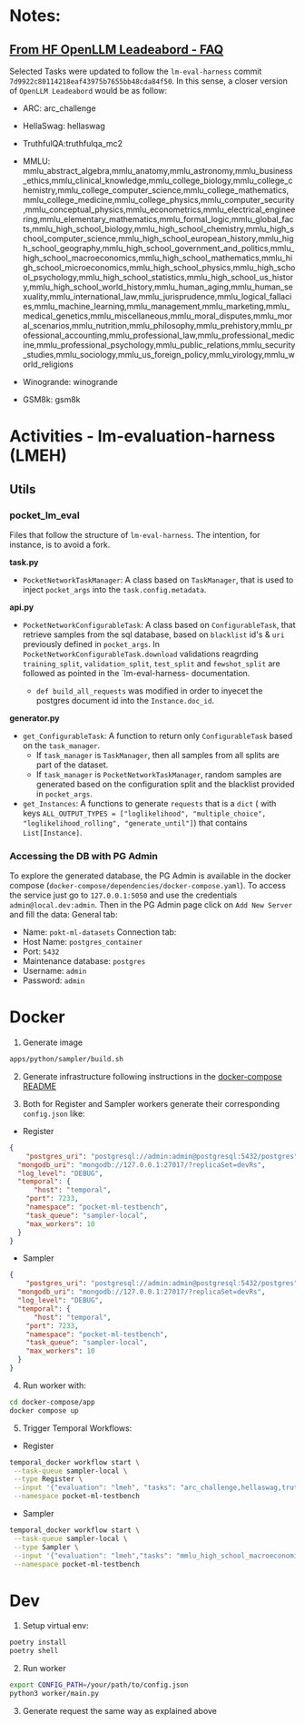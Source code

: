 # Notes:

## [From HF OpenLLM Leadeabord - FAQ](https://huggingface.co/spaces/HuggingFaceH4/open_llm_leaderboard)

Selected Tasks were updated to follow the `lm-eval-harness` commit `7d9922c80114218eaf43975b7655bb48cda84f50`. In this sense, a closer version of `OpenLLM Leadeabord` would be as follow:

* ARC: arc_challenge

* HellaSwag: hellaswag

* TruthfulQA:truthfulqa_mc2

* MMLU: mmlu_abstract_algebra,mmlu_anatomy,mmlu_astronomy,mmlu_business_ethics,mmlu_clinical_knowledge,mmlu_college_biology,mmlu_college_chemistry,mmlu_college_computer_science,mmlu_college_mathematics,mmlu_college_medicine,mmlu_college_physics,mmlu_computer_security,mmlu_conceptual_physics,mmlu_econometrics,mmlu_electrical_engineering,mmlu_elementary_mathematics,mmlu_formal_logic,mmlu_global_facts,mmlu_high_school_biology,mmlu_high_school_chemistry,mmlu_high_school_computer_science,mmlu_high_school_european_history,mmlu_high_school_geography,mmlu_high_school_government_and_politics,mmlu_high_school_macroeconomics,mmlu_high_school_mathematics,mmlu_high_school_microeconomics,mmlu_high_school_physics,mmlu_high_school_psychology,mmlu_high_school_statistics,mmlu_high_school_us_history,mmlu_high_school_world_history,mmlu_human_aging,mmlu_human_sexuality,mmlu_international_law,mmlu_jurisprudence,mmlu_logical_fallacies,mmlu_machine_learning,mmlu_management,mmlu_marketing,mmlu_medical_genetics,mmlu_miscellaneous,mmlu_moral_disputes,mmlu_moral_scenarios,mmlu_nutrition,mmlu_philosophy,mmlu_prehistory,mmlu_professional_accounting,mmlu_professional_law,mmlu_professional_medicine,mmlu_professional_psychology,mmlu_public_relations,mmlu_security_studies,mmlu_sociology,mmlu_us_foreign_policy,mmlu_virology,mmlu_world_religions

* Winogrande: winogrande

* GSM8k: gsm8k

# Activities - lm-evaluation-harness (LMEH)

## Utils
### pocket_lm_eval
Files that follow the structure of `lm-eval-harness`. The intention, for instance, is to avoid a fork.

**task.py**
* `PocketNetworkTaskManager`: A class based on `TaskManager`,  that is used to inject `pocket_args` into the `task.config.metadata`. 

**api.py**
* `PocketNetworkConfigurableTask`: A class based on `ConfigurableTask`, that retrieve samples from the sql database, based on `blacklist` id's & `uri` previously defined in `pocket_args`. In `PocketNetworkConfigurableTask.download` validations reagrding `training_split`, `validation_split`, `test_split` and `fewshot_split` are followed as pointed in the `lm-eval-harness- documentation. 

    * `def build_all_requests` was modified in order to inyecet the postgres document id into the `Instance.doc_id`.

**generator.py**
* `get_ConfigurableTask`: A function to return only `ConfigurableTask` based on the `task_manager`. 
    * If `task_manager` is `TaskManager`, then all samples from all splits are part of the dataset. 
    * If `task_manager` is `PocketNetworkTaskManager`, random samples are generated based on the configuration split and the blacklist provided in `pocket_args`.
* `get_Instances`: A functions to generate `requests` that is a `dict` ( with keys `ALL_OUTPUT_TYPES = ["loglikelihood", "multiple_choice", "loglikelihood_rolling", "generate_until"]`) that contains `List[Instance]`.



### Accessing the DB with PG Admin

To explore the generated database, the PG Admin is available in the docker compose (`docker-compose/dependencies/docker-compose.yaml`).
To access the service just go to `127.0.0.1:5050` and use the credentials `admin@local.dev:admin`. 
Then in the PG Admin page click on `Add New Server` and fill the data:
General tab:
- Name: `pokt-ml-datasets`
Connection tab:
- Host Name: `postgres_container`
- Port: `5432`
- Maintenance database: `postgres`
- Username: `admin`
- Password: `admin`

# Docker

1. Generate image
```bash
apps/python/sampler/build.sh
```

2. Generate infrastructure following instructions in the [docker-compose README](../../../docker-compose/README.md)

3. Both for Register and Sampler workers generate their corresponding `config.json` like:

* Register

```json
{
    "postgres_uri": "postgresql://admin:admin@postgresql:5432/postgres",
  "mongodb_uri": "mongodb://127.0.0.1:27017/?replicaSet=devRs",
  "log_level": "DEBUG",
  "temporal": {
      "host": "temporal",
    "port": 7233,
    "namespace": "pocket-ml-testbench",
    "task_queue": "sampler-local",
    "max_workers": 10
  }
}
```

* Sampler

```json
{
    "postgres_uri": "postgresql://admin:admin@postgresql:5432/postgres",
  "mongodb_uri": "mongodb://127.0.0.1:27017/?replicaSet=devRs",
  "log_level": "DEBUG",
  "temporal": {
      "host": "temporal",
    "port": 7233,
    "namespace": "pocket-ml-testbench",
    "task_queue": "sampler-local",
    "max_workers": 10
  }
}
```

4. Run worker with:

```bash
cd docker-compose/app
docker compose up
```

5. Trigger Temporal Workflows:

* Register

```bash
temporal_docker workflow start \
 --task-queue sampler-local \
 --type Register \
 --input '{"evaluation": "lmeh", "tasks": "arc_challenge,hellaswag,truthfulqa_mc2,mmlu_abstract_algebra,mmlu_anatomy,mmlu_astronomy,mmlu_business_ethics,mmlu_clinical_knowledge,mmlu_college_biology,mmlu_college_chemistry,mmlu_college_computer_science,mmlu_college_mathematics,mmlu_college_medicine,mmlu_college_physics,mmlu_computer_security,mmlu_conceptual_physics,mmlu_econometrics,mmlu_electrical_engineering,mmlu_elementary_mathematics,mmlu_formal_logic,mmlu_global_facts,mmlu_high_school_biology,mmlu_high_school_chemistry,mmlu_high_school_computer_science,mmlu_high_school_european_history,mmlu_high_school_geography,mmlu_high_school_government_and_politics,mmlu_high_school_macroeconomics,mmlu_high_school_mathematics,mmlu_high_school_microeconomics,mmlu_high_school_physics,mmlu_high_school_psychology,mmlu_high_school_statistics,mmlu_high_school_us_history,mmlu_high_school_world_history,mmlu_human_aging,mmlu_human_sexuality,mmlu_international_law,mmlu_jurisprudence,mmlu_logical_fallacies,mmlu_machine_learning,mmlu_management,mmlu_marketing,mmlu_medical_genetics,mmlu_miscellaneous,mmlu_moral_disputes,mmlu_moral_scenarios,mmlu_nutrition,mmlu_philosophy,mmlu_prehistory,mmlu_professional_accounting,mmlu_professional_law,mmlu_professional_medicine,mmlu_professional_psychology,mmlu_public_relations,mmlu_security_studies,mmlu_sociology,mmlu_us_foreign_policy,mmlu_virology,mmlu_world_religions,winogrande,gsm8k"}' \
 --namespace pocket-ml-testbench
```

* Sampler

```bash
temporal_docker workflow start \
 --task-queue sampler-local \
 --type Sampler \
 --input '{"evaluation": "lmeh","tasks": "mmlu_high_school_macroeconomics", "requester_args": {"address": "random", "service": "random", "method": "random", "path": "random"}, "blacklist": [11, 12], "qty": 15}' \
 --namespace pocket-ml-testbench
```

# Dev

1. Setup virtual env:
```bash
poetry install
poetry shell
```

2. Run worker
```bash
export CONFIG_PATH=/your/path/to/config.json
python3 worker/main.py
```
3. Generate request the same way as explained above